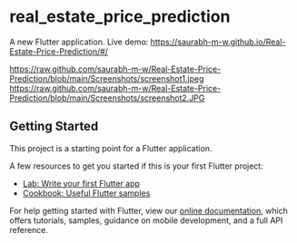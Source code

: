 # real_estate_price_prediction

A new Flutter application.
Live demo:  https://saurabh-m-w.github.io/Real-Estate-Price-Prediction/#/

https://raw.github.com/saurabh-m-w/Real-Estate-Price-Prediction/blob/main/Screenshots/screenshot1.jpeg
https://raw.github.com/saurabh-m-w/Real-Estate-Price-Prediction/blob/main/Screenshots/screenshot2.JPG

## Getting Started

This project is a starting point for a Flutter application.

A few resources to get you started if this is your first Flutter project:

- [Lab: Write your first Flutter app](https://flutter.dev/docs/get-started/codelab)
- [Cookbook: Useful Flutter samples](https://flutter.dev/docs/cookbook)

For help getting started with Flutter, view our
[online documentation](https://flutter.dev/docs), which offers tutorials,
samples, guidance on mobile development, and a full API reference.

